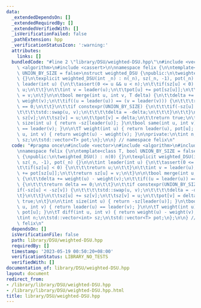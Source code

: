 ```yaml
---
data:
  _extendedDependsOn: []
  _extendedRequiredBy: []
  _extendedVerifiedWith: []
  _isVerificationFailed: false
  _pathExtension: hpp
  _verificationStatusIcon: ':warning:'
  attributes:
    links: []
  bundledCode: "#line 2 \"library/DSU/weighted-DSU.hpp\"\n#include <vector>\n#include\
    \ <algorithm>\n#include <cassert>\n\nnamespace felix {\n\ntemplate<class T, bool\
    \ UNION_BY_SIZE = false>\nstruct weighted_DSU {\npublic:\n\tweighted_DSU() : n(0)\
    \ {}\n\texplicit weighted_DSU(int _n) : n(_n), sz(_n, -1), pot(_n) {}\n\n\tint\
    \ leader(int u) {\n\t\tassert(0 <= u && u < n);\n\t\tif(sz[u] < 0) {\n\t\t\treturn\
    \ u;\n\t\t}\n\t\tint v = leader(u);\n\t\tpot[u] += pot[sz[u]];\n\t\treturn sz[u]\
    \ = v;\n\t}\n\n\tbool merge(int u, int v, T delta) {\n\t\tdelta += weight(u) -\
    \ weight(v);\n\t\tif((u = leader(u)) == (v = leader(v))) {\n\t\t\treturn delta\
    \ == 0;\n\t\t}\n\t\tif constexpr(UNION_BY_SIZE) {\n\t\t\tif(-sz[u] < -sz[v]) {\n\
    \t\t\t\tstd::swap(u, v);\n\t\t\t\tdelta = -delta;\n\t\t\t}\n\t\t}\n\t\tsz[u] +=\
    \ sz[v];\n\t\tsz[v] = u;\n\t\tpot[v] = delta;\n\t\treturn true;\n\t}\n\n\tint\
    \ size(int u) { return -sz[leader(u)]; }\n\tbool same(int u, int v) { return leader(u)\
    \ == leader(v); }\n\n\tT weight(int u) { return leader(u), pot[u]; }\n\tT diff(int\
    \ u, int v) { return weight(u) - weight(v); }\n\nprivate:\n\tint n;\n\tstd::vector<int>\
    \ sz;\n\tstd::vector<T> pot;\n};\n\n} // namespace felix\n"
  code: "#pragma once\n#include <vector>\n#include <algorithm>\n#include <cassert>\n\
    \nnamespace felix {\n\ntemplate<class T, bool UNION_BY_SIZE = false>\nstruct weighted_DSU\
    \ {\npublic:\n\tweighted_DSU() : n(0) {}\n\texplicit weighted_DSU(int _n) : n(_n),\
    \ sz(_n, -1), pot(_n) {}\n\n\tint leader(int u) {\n\t\tassert(0 <= u && u < n);\n\
    \t\tif(sz[u] < 0) {\n\t\t\treturn u;\n\t\t}\n\t\tint v = leader(u);\n\t\tpot[u]\
    \ += pot[sz[u]];\n\t\treturn sz[u] = v;\n\t}\n\n\tbool merge(int u, int v, T delta)\
    \ {\n\t\tdelta += weight(u) - weight(v);\n\t\tif((u = leader(u)) == (v = leader(v)))\
    \ {\n\t\t\treturn delta == 0;\n\t\t}\n\t\tif constexpr(UNION_BY_SIZE) {\n\t\t\t\
    if(-sz[u] < -sz[v]) {\n\t\t\t\tstd::swap(u, v);\n\t\t\t\tdelta = -delta;\n\t\t\
    \t}\n\t\t}\n\t\tsz[u] += sz[v];\n\t\tsz[v] = u;\n\t\tpot[v] = delta;\n\t\treturn\
    \ true;\n\t}\n\n\tint size(int u) { return -sz[leader(u)]; }\n\tbool same(int\
    \ u, int v) { return leader(u) == leader(v); }\n\n\tT weight(int u) { return leader(u),\
    \ pot[u]; }\n\tT diff(int u, int v) { return weight(u) - weight(v); }\n\nprivate:\n\
    \tint n;\n\tstd::vector<int> sz;\n\tstd::vector<T> pot;\n};\n\n} // namespace\
    \ felix\n"
  dependsOn: []
  isVerificationFile: false
  path: library/DSU/weighted-DSU.hpp
  requiredBy: []
  timestamp: '2023-05-19 00:50:20+08:00'
  verificationStatus: LIBRARY_NO_TESTS
  verifiedWith: []
documentation_of: library/DSU/weighted-DSU.hpp
layout: document
redirect_from:
- /library/library/DSU/weighted-DSU.hpp
- /library/library/DSU/weighted-DSU.hpp.html
title: library/DSU/weighted-DSU.hpp
---
```

